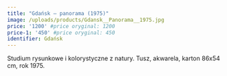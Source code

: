 ```yaml
---
title: "Gdańsk – panorama (1975)"
image: /uploads/products/Gdansk__Panorama__1975.jpg
price: '1200' #price oryginal: 1200
price-1: '450' #price oryginal: 450
identifier: Gdańsk
---
```


Studium rysunkowe i kolorystyczne z natury. Tusz, akwarela, karton 86x54 cm, rok 1975.
